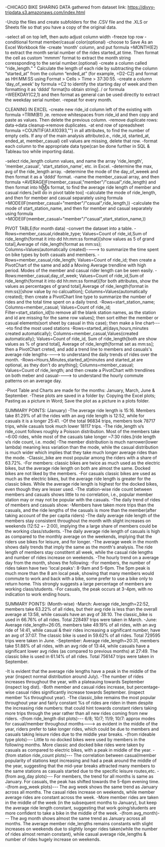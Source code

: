 -CHICAGO BIKE SHARING DATA gathered from dataset link: https://divvy-tripdata.s3.amazonaws.com/index.html

-Unzip the files and create subfolders for the .CSV file and the .XLS or Sheets file so that you have a copy of the original data.

-select all on top left, then auto adjust column width
-freeze top row
-conditional format member/casual color(optional)
-choose to Save As an Excel Workbook file
-create 'month' column, and put formula =MONTH(E2) to extract the month serial number of the rides started_at time. Then format the cell as custom 'mmmm' format to extract the month string coressponding to the serial number.(optional)
-create a column called “ride_length.” ” Calculate the length of each ride by subtracting the column “started_at” from the column “ended_at” (for example, =D2-C2) and format as HH:MM:SS using Format > Cells > Time > 37:30:55.
-create a column 'day_of_week' by formula =C2 to identify the starting day of week and then formatting it as 'dddd' format[to obtain string]. / or formula =WEEKDAY(C2,1) and then format as general can be used directly to extract the weekday serial number.
-repeat for every month.

CLEANING IN EXCEL
-create new ride_id column left of the existing with formula =TRIM(B1) ,ie. remove whitespaces from ride_id and then copy and paste as values. Then delete the previous column.
-remove duplicate rows: data->data cleanup->remove duplicates.
-at end row of spreadsheet formula =COUNTIF(A1:A10393,"") in all attributes, to find the number of empty cells. If any of the main analysis attribute(i.e., ride_id, started_at, ended_at, member_casual) cell values are missing, delete that row.
-format each column to the appropriate data type(can be done further in SQL & Tableau too while importing data).

-select ride_length column values, and name the array 'ride_length', 'member_casual', 'start_station_name', etc. in Excel.
-determine the max, avg of the ride_length array.
-determine the mode of the day_of_weeek and then format it as a 'dddd' format.
-name the member_casual array, and then formula =AVERAGEIF(member_casual,"member"/"casual",ride_length) and then format into h:m:s format, to find the average ride length of member and casual riders.[will do in pivot table too]
-calculate the mode of ride_length, and then for member and casual separately using formula =MODE(IF(member_casual="member"/"casual",ride_length,))
-calculate the mode of start_station_name, and then for member and casual separately using formula =MODE(IF(member_casual="member"/"casual",start_station_name,))

PIVOT TABLE(for month data)
-convert the dataset into a table.
-Rows=member_casual,rideable_type; Values=Count of ride_id,Sum of ride_length{format it into dd hh:mm:ss format}[show values as 5 of grand total],Average of ride_length{format as mm:ss}; Columns=Values(automatically created)----> to summarize the time spent on bike types by both casuals and members.
-Rows=member_casual,ride_length; Values=Count of ride_id; then create a PivotChart of the same and add a Moving Average trendline with high period. Modes of the member and casual rider length can be seen easily.
-Rows:member_casual,day_of_week; Values=Count of ride_id,Sum of ride_length{format it into dd hh:mm:ss format}[for both attributes, show the values as percentages of grand total],Average of ride_length{format in mm:ss}[show value by no calcualtion]; Columns=Values(automatically created); then create a PivotChart line type to summarize the number of rides and the total time spent on a daily trend.
-Rows=start_station_name; Columns=member_casual; Values=Count of ride_id; Filter=start_station_id[to remove all the blank station names, as the station and id are missing for the same row values]; then sort either the member or casual elements(sort sheet by casual in this case); then make a line chart---->to find the most used stations
-Rows=started_at{days,hours,minutes created automatically}; Columns=member_casual,Values{created automatically}; Values=Count of ride_id, Sum of ride_length[both are show values as % of grand total], Average of ride_length[format set as mm:ss]; then a PivotChart creted, and add a trend line to members and casuals's average ride lengths----> to understand the daily trends of rides over the month.
-Rows=Hours,Minutes,started_at[minutes and started_at are optional, as they don't do anything]; Columns=member_casual; Values=Count of ride_length; and then create a PivotChart with trendlines on both meber and casual----> to understand the hourly commute patterns on an average day.

-Pivot Table and Charts are made for the months: January, March, June & September.
-These plots are saved in a folder by: Copying the Excel plots; Pasting as a picture in Word; Save the plot as a picture in a plots folder.

SUMMARY POINTS: (January)
-The average ride length is 15:16. Members take 81.29% of all the rides with an avg ride length is 12:52, while for casuals it is a longer 25:41.
-Of the total 96834 trips, members took 78717 trips, while casuals took much lower 18117 trips.
-The ride_length v/s ride_count follows roughly a Poisson distribution. Most of the members take ~6:00 rides, while most of the casuals take longer ~7:30 rides.[ride length v/s ride count, i.e. mode]
-The member distribution is much narrower(lower lambda) meaning less variation than the mode, while the casual distribution is much wider which implies that they take much longer average rides than the mode.
-Classic_bike are most popular among the riders with a share of 63.72%.
-For members: classic bikes are twice as much used as the electric bikes, but the average ride length on both are almost the same. Docked bikes are not liked by the members.
-For casuals classic bikes are used as much as the electric bikes, but the average ride length is greater for the classic bikes. While the average ride length is highest for the docked bikes, even though they are lesser used.
-The station-wise ride count between members and casuals shows little to no correlation, i.e., popular member station may or may not be popular with the casuals.
-The daily trend of rides of members and casuals show:
-Members have taken more trips than the casuals, and the ride lengths of the casuals is more than the member(after taking account of the per capita riders)
-The daily average ride length of the members stay consistent throughout the month with slight increases on weekends (12:52 +- 2:00), implying the a large share of members could be the working class/students.
-The daily average ride length of casuals is high as compared to the monthly average on the weekends, implying that the riders use bikes for leisure, and for longer.
-The average week in the month shows daily trends that imply the same as the month's analysis. The ride length of members stay constitent all week, while the casual ride lengths and number of rides increase on weekends.
-The hourly trend on a average day from the month, shows the following:
-For members, the number of rides taken have two 'local peaks': 8-9am and 5-6pm. The 5pm peak is much more than the 8 am local peak, showing that many members would commute to work and back with a bike, some prefer to use a bike only to return home. This strongly suggests a large percentage of members are working class/students.
-For casuals, the peak occurs at 3-4pm, with no indication to work ending hours.

SUMMARY POINTS: (Month-wise)
-March:
 	Average ride_length=22:52, members take 63.22% of all rides, but their avg ride is less than the overall average at 13:58, while casuals have an avg of 38:10.
	The classic_bike is used in 66.76% of all rides.
	Total 228497 trips were taken in March.
-June:
	Average ride_length=26:05, members take 49.19% of all rides, with an avg ride of 14:41, while casual & their rides increasing a significant number, have an avg of 37:07.
	The classic bike is used in 59.62% of all rides.
	Total 729595 trips were taken in June.
-September:
	Average ride_length=20:31, members take 51.88% of all rides, with an avg ride of 13:44, while casuals have a significant lower avg rides (as compared to previous months) at 27:49.
	The classic bike is used in 61.14% of all rides.
	Total 756147 trips were taken in September.

-It is evident that the average ride lengths have a peak in the middle of the year (inspect normal distribution around July).
-The number of rides increases throughout the year, with a plateauing towards September (inspect log dist).
-Both member and casual rides increase, but percentage-wise casual rides significantly increase towards September. (inspect member %s throughout year).
-The classic_bike remains the most popular throughout year and fairly constant %s of rides are riden in them despite the increasing ride numbers: that could hint towards constant riders taking more trips through the year rather than all new rides coming from new riders.
-(from ride_length dist plots)--- 6/8; 10/7; 11/9; 10/7: approx modes for casual/member throughout months---> as evident in the middle of the year, riders prefer to take longer rides, which could be due to members and casuals taking leisure rides due to the middle year breaks.
-(from rideable type plots)--- Little to no docked bikes were used by members in the following months. More classic and docked bike rides were taken by casuals as compared to electric bikes, with a peak in middle of the year.
-(from station ride_count plots)--- The correlation between casual/member popularity of stations kept increasing and had a peak around the middle of the year, suggesting that the mid-year breaks attracted many members to the same stations as casuals started due to the specific leisure routes,etc.
-(from avg_day plots)--- For members, the trend for all months is same as January. For casuals, the peak has shifted towards the 5-6pm evening time.
-(from avg_week plots)--- The avg week shows the same trend as January across all months. The casual rides increase on weekends, while member average rides are constant across the week.
-More member rides are taken in the middle of the week (in the subsequent months to January), but keep the average ride length constant, suggesting that work going/students are more confident to take a bike in the middle of the week.
-(from avg_month)--- The avg month shows almost the same trend as January across all months. The average member ride_lengths remains constants with slight increases on weekends due to slightly longer rides taken(while the number of rides almost remain constant), while casual average ride_lengths & number of rides hugely increase on weekends.

